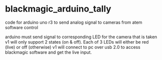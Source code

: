 # blackmagic_arduino_tally
code for arduino uno r3 to send analog signal to cameras from atem software control 

arduino must send signal to corresponding LED for the camera that is taken
v1 will only support 2 states (on & off). Each of 3 LEDs will either be red (live) or off (otherwise)
v1 will connect to pc over usb 2.0 to access blackmagic software and get the live input. 
